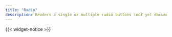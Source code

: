 ```yaml
---
title: "Radio"
description: Renders a single or multiple radio buttons (not yet documented)
---
```


{{< widget-notice >}}

